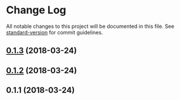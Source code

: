 # Change Log

All notable changes to this project will be documented in this file. See [standard-version](https://github.com/conventional-changelog/standard-version) for commit guidelines.

<a name="0.1.3"></a>
## [0.1.3](https://github.com/funkizer/ng-file-manager-express/compare/v0.1.2...v0.1.3) (2018-03-24)



<a name="0.1.2"></a>
## [0.1.2](https://github.com/funkizer/ng-file-manager-express/compare/v0.1.1...v0.1.2) (2018-03-24)



<a name="0.1.1"></a>
## 0.1.1 (2018-03-24)
